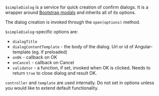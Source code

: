 `$simpleDialog` is a service for quick creation of confirm dialogs. It is a wrapper around [Bootstrap modals](http://angular-ui.github.io/bootstrap)
and inherits all of its options.

The dialog creation is invoked through the `open(options)` method.

`$simpleDialog`-specific options are:

 * `dialogTitle`
 * `dialogContentTemplate` - the body of the dialog. Url or id of Angular-template (eg. if preloaded)
 * `onOk` - callback on OK
 * `onCancel` - callback on Cancel
 * `validator` - a function, if set, invoked when OK is clicked. Needs to return `true` to close dialog and result OK.

`controller` and `template` are used internally. Do not set in options unless you would like to extend default functionality.